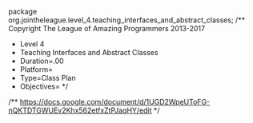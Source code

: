 package org.jointheleague.level_4.teaching_interfaces_and_abstract_classes;
/** Copyright The League of Amazing Programmers 2013-2017
 *    Level 4
 *    Teaching Interfaces and Abstract Classes
 *    Duration=.00
 *    Platform=
 *    Type=Class Plan
 *    Objectives=
*/

/**
https://docs.google.com/document/d/1UGD2WpeUToFG-nQKTDTGWUEv2Khx562etfxZtPJaqHY/edit
*/
